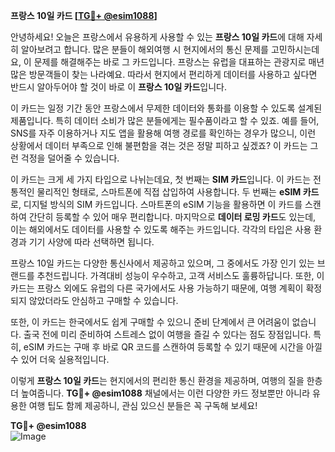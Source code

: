 **프랑스 10일 카드 [[TG💪+ @esim1088](https://t.me/s/esim1088)]**

안녕하세요! 오늘은 프랑스에서 유용하게 사용할 수 있는 **프랑스 10일 카드**에 대해 자세히 알아보려고 합니다. 많은 분들이 해외여행 시 현지에서의 통신 문제를 고민하시는데요, 이 문제를 해결해주는 바로 그 카드입니다. 프랑스는 유럽을 대표하는 관광지로 매년 많은 방문객들이 찾는 나라예요. 따라서 현지에서 편리하게 데이터를 사용하고 싶다면 반드시 알아두어야 할 것이 바로 이 **프랑스 10일 카드**입니다.

이 카드는 일정 기간 동안 프랑스에서 무제한 데이터와 통화를 이용할 수 있도록 설계된 제품입니다. 특히 데이터 소비가 많은 분들에게는 필수품이라고 할 수 있죠. 예를 들어, SNS를 자주 이용하거나 지도 앱을 활용해 여행 경로를 확인하는 경우가 많으니, 이런 상황에서 데이터 부족으로 인해 불편함을 겪는 것은 정말 피하고 싶겠죠? 이 카드는 그런 걱정을 덜어줄 수 있습니다.

이 카드는 크게 세 가지 타입으로 나뉘는데요, 첫 번째는 **SIM 카드**입니다. 이 카드는 전통적인 물리적인 형태로, 스마트폰에 직접 삽입하여 사용합니다. 두 번째는 **eSIM 카드**로, 디지털 방식의 SIM 카드입니다. 스마트폰의 eSIM 기능을 활용하면 이 카드를 스캔하여 간단히 등록할 수 있어 매우 편리합니다. 마지막으로 **데이터 로밍 카드**도 있는데, 이는 해외에서도 데이터를 사용할 수 있도록 해주는 카드입니다. 각각의 타입은 사용 환경과 기기 사양에 따라 선택하면 됩니다.

프랑스 10일 카드는 다양한 통신사에서 제공하고 있으며, 그 중에서도 가장 인기 있는 브랜드를 추천드립니다. 가격대비 성능이 우수하고, 고객 서비스도 훌륭하답니다. 또한, 이 카드는 프랑스 외에도 유럽의 다른 국가에서도 사용 가능하기 때문에, 여행 계획이 확정되지 않았더라도 안심하고 구매할 수 있습니다.

또한, 이 카드는 한국에서도 쉽게 구매할 수 있으니 준비 단계에서 큰 어려움이 없습니다. 출국 전에 미리 준비하여 스트레스 없이 여행을 즐길 수 있다는 점도 장점입니다. 특히, eSIM 카드는 구매 후 바로 QR 코드를 스캔하여 등록할 수 있기 때문에 시간을 아낄 수 있어 더욱 실용적입니다.

이렇게 **프랑스 10일 카드**는 현지에서의 편리한 통신 환경을 제공하며, 여행의 질을 한층 더 높여줍니다. **TG💪+ @esim1088** 채널에서는 이런 다양한 카드 정보뿐만 아니라 유용한 여행 팁도 함께 제공하니, 관심 있으신 분들은 꼭 구독해 보세요!

**TG💪+ @esim1088**  
![Image](https://i.postimg.cc/Y0z9fWf4/image.png)